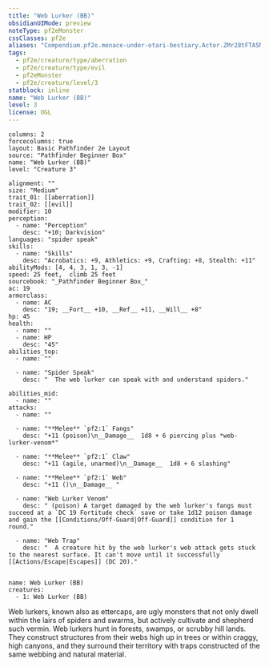 ```yaml
---
title: "Web Lurker (BB)"
obsidianUIMode: preview
noteType: pf2eMonster
cssClasses: pf2e
aliases: "Compendium.pf2e.menace-under-otari-bestiary.Actor.ZMr28tFTA5NUcBTi" 
tags:
  - pf2e/creature/type/aberration
  - pf2e/creature/type/evil
  - pf2eMonster
  - pf2e/creature/level/3
statblock: inline
name: "Web Lurker (BB)"
level: 3
license: OGL
---
```


```statblock
columns: 2
forcecolumns: true
layout: Basic Pathfinder 2e Layout
source: "Pathfinder Beginner Box"
name: "Web Lurker (BB)"
level: "Creature 3"

alignment: ""
size: "Medium"
trait_01: [[aberration]]
trait_02: [[evil]]
modifier: 10
perception:
  - name: "Perception"
    desc: "+10; Darkvision"
languages: "spider speak"
skills:
  - name: "Skills"
    desc: "Acrobatics: +9, Athletics: +9, Crafting: +8, Stealth: +11"
abilityMods: [4, 4, 3, 1, 3, -1]
speed: 25 feet,  climb 25 feet
sourcebook: "_Pathfinder Beginner Box_"
ac: 19
armorclass:
  - name: AC
    desc: "19; __Fort__ +10, __Ref__ +11, __Will__ +8"
hp: 45
health:
  - name: ""
  - name: HP
    desc: "45"
abilities_top:
  - name: ""

  - name: "Spider Speak"
    desc: "  The web lurker can speak with and understand spiders."

abilities_mid:
  - name: ""
attacks:
  - name: ""

  - name: "**Melee** `pf2:1` Fangs"
    desc: "+11 (poison)\n__Damage__  1d8 + 6 piercing plus *web-lurker-venom*"

  - name: "**Melee** `pf2:1` Claw"
    desc: "+11 (agile, unarmed)\n__Damage__  1d8 + 6 slashing"

  - name: "**Melee** `pf2:1` Web"
    desc: "+11 ()\n__Damage__ "

  - name: "Web Lurker Venom"
    desc: " (poison) A target damaged by the web lurker's fangs must succeed at a `DC 19 Fortitude check` save or take 1d12 poison damage and gain the [[Conditions/Off-Guard|Off-Guard]] condition for 1 round."

  - name: "Web Trap"
    desc: "  A creature hit by the web lurker's web attack gets stuck to the nearest surface. It can't move until it successfully [[Actions/Escape|Escapes]] (DC 20)."
 
```

```encounter-table
name: Web Lurker (BB)
creatures:
  - 1: Web Lurker (BB)
```



Web lurkers, known also as ettercaps, are ugly monsters that not only dwell within the lairs of spiders and swarms, but actively cultivate and shepherd such vermin. Web lurkers hunt in forests, swamps, or scrubby hill lands. They construct structures from their webs high up in trees or within craggy, high canyons, and they surround their territory with traps constructed of the same webbing and natural material.
